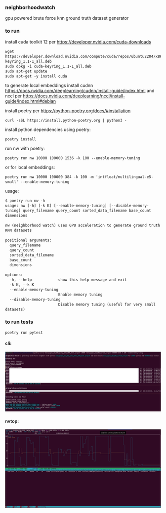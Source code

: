 ### neighborhoodwatch

gpu powered brute force knn ground truth dataset generator


### to run

install cuda toolkit 12 per https://developer.nvidia.com/cuda-downloads


```
wget https://developer.download.nvidia.com/compute/cuda/repos/ubuntu2204/x86_64/cuda-keyring_1.1-1_all.deb
sudo dpkg -i cuda-keyring_1.1-1_all.deb
sudo apt-get update
sudo apt-get -y install cuda
```

to generate local embeddings install cudnn https://docs.nvidia.com/deeplearning/cudnn/install-guide/index.html and nccl per https://docs.nvidia.com/deeplearning/nccl/install-guide/index.html#debian

install poetry per https://python-poetry.org/docs/#installation

    curl -sSL https://install.python-poetry.org | python3 -

install python dependencies using poetry:

    poetry install

run nw with poetry:

    poetry run nw 10000 100000 1536 -k 100 --enable-memory-tuning

or for local embeddings:

    poetry run nw 10000 100000 384 -k 100 -m 'intfloat/multilingual-e5-small' --enable-memory-tuning


usage:


```
$ poetry run nw -h
usage: nw [-h] [-k K] [--enable-memory-tuning] [--disable-memory-tuning] query_filename query_count sorted_data_filename base_count dimensions

nw (neighborhood watch) uses GPU acceleration to generate ground truth KNN datasets

positional arguments:
  query_filename
  query_count
  sorted_data_filename
  base_count
  dimensions

options:
  -h, --help            show this help message and exit
  -k K, --k K
  --enable-memory-tuning
                        Enable memory tuning
  --disable-memory-tuning
                        Disable memory tuning (useful for very small datasets)

```

### to run tests

    poetry run pytest

#### cli:

![cli](docs/cli.png)

#### nvtop:

![nvtop](docs/nvtop.png)
